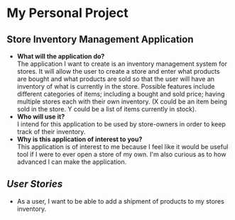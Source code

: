# My Personal Project

## Store Inventory Management Application

- **What will the application do?**</br>
The application I want to create is an inventory management 
system for stores. It will allow the user to create a store 
and enter what products are bought and what products are
sold so that the user will have an inventory of what is 
currently in the store. Possible features include different 
categories of items; including a bought and sold price; having 
multiple stores each with their own inventory. (X could be 
an item being sold in the store. Y could be a list of items
currently in stock).
- **Who will use it?** </br>
I intend for this application to be used by store-owners in
order to keep track of their inventory. 
- **Why is this application of interest to you?** </br>
This application is of interest to me because I feel like 
it would be useful tool if I were to ever open a store of my 
own. I'm also curious as to how advanced I can make the application.

## *User Stories*
- As a user, I want to be able to add a shipment of products to my stores inventory.